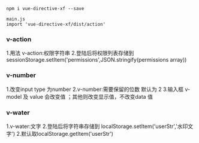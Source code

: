 
```
npm i vue-directive-xf --save
```
```
main.js
import 'vue-directive-xf/dist/action'
```
### v-action
 1.用法 v-action:权限字符串 
 2.登陆后将权限列表存储到 sessionStorage.setItem('permissions',JSON.stringify(permissions array))
 
### v-number
1.改变input type 为number
2.v-number:需要保留的位数  默认为 2
3.输入框 v-model 及 value 会改变值 ；其他则改变显示值，不改变data 值

### v-water
1.v-water:文字
2.登陆后将字符串存储到 localStorage.setItem('userStr','水印文字')
2.默认取localStorage.getItem('userStr')
